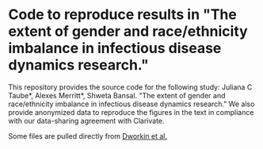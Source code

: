 # Code to reproduce results in "The extent of gender and race/ethnicity imbalance in infectious disease dynamics research."

This repository provides the source code for the following study: Juliana C Taube*, Alexes Merritt*, Shweta Bansal. "The extent of gender and race/ethnicity imbalance in infectious disease dynamics research." We also provide anonymized data to reproduce the figures in the text in compliance with our data-sharing agreement with Clarivate.

Some files are pulled directly from [Dworkin et al.](https://github.com/jdwor/gendercitation)
